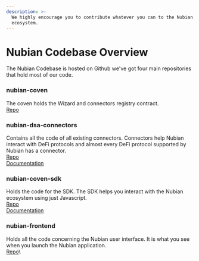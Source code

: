 ```yaml
---
description: >-
  We highly encourage you to contribute whatever you can to the Nubian
  ecosystem.
---
```


# Nubian Codebase Overview

The Nubian Codebase is hosted on Github we've got four main repositories that hold most of our code.

### **nubian-coven**

The coven holds the Wizard and connectors registry contract.\
[Repo](https://github.com/NestcoinCo/Nubian-coven/tree/main/contracts)

### **nubian-dsa-connectors**

Contains all the code of all existing connectors. Connectors help Nubian interact with DeFi protocols and almost every DeFi protocol supported by Nubian has a connector.\
[Repo](https://github.com/NestcoinCo/nubian-coven-sdk)\
[Documentation](connectors/)

### **nubian-coven-sdk**

&#x20;Holds the code for the SDK. The SDK helps you interact with the Nubian ecosystem using just Javascript.\
[Repo](https://github.com/NestcoinCo/nubian-coven-sdk)\
[Documentation](sdk/)

### **nubian-frontend**

Holds all the code concerning the Nubian user interface. It is what you see when you launch the Nubian application.\
[Repo](https://github.com/NestcoinCo/nubian-frontend)\
